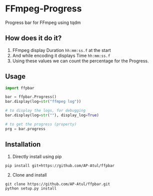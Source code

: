 # FFmpeg-Progress
Progress bar for FFmpeg using tqdm

## How does it do it?
1. FFmpeg display Duration ```hh:mm:ss.f``` at the start
2. And while encoding it displays Time ```hh:mm:ss.f```
3. Using these values we can count the percentage for the Progress.


## Usage

```python
import ffpbar

bar = ffpbar.Progress()
bar.display(log=str("ffmpeg log"))

# to display the logs, for debugging
bar.display(log=str(""), display_log=True)

# to get the progress (property)
prg = bar.progress
```

## Installation
1. Directly install using pip
```console
pip install git+https://github.com/AP-Atul/ffpbar
```

2. Clone and install
```console
git clone https://github.com/AP-Atul/ffpbar.git
python setup.py install
```

